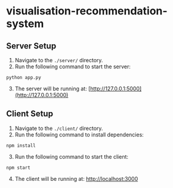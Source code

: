 # visualisation-recommendation-system

## Server Setup

1. Navigate to the `./server/` directory.
2. Run the following command to start the server:

```
python app.py
```

3. The server will be running at: [http://127.0.0.1:5000](http://127.0.0.1:5000)

## Client Setup

1. Navigate to the `./client/` directory.
2. Run the following command to install dependencies:

```
npm install
```

3. Run the following command to start the client:

```
npm start
```

4. The client will be running at: [http://localhost:3000](http://localhost:3000)
